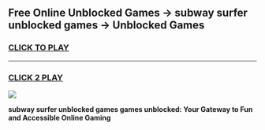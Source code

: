 
## Free Online Unblocked Games → subway surfer unblocked games → Unblocked Games
<h3>
<a href="https://premium.freeplayer.one?title=subway_surfer_unblocked_games&ref=21F">CLICK TO PLAY</a></h3>
<hr>

<h3>
<a href="https://premium.freeplayer.one?title=subway_surfer_unblocked_games&ref=21F">CLICK 2 PLAY</a>
  
</h3>

<a href="https://premium.freeplayer.one?title=subway_surfer_unblocked_games&ref=21F/"><img src="https://clearcache.store/games.png"></a>


**subway surfer unblocked games games unblocked: Your Gateway to Fun and Accessible Online Gaming**
